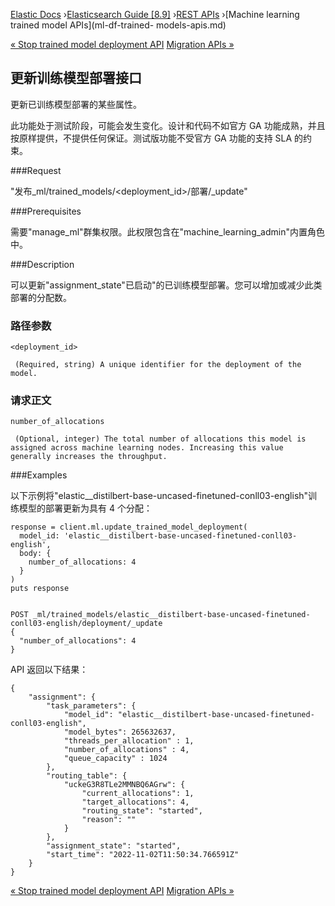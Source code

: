 

[Elastic Docs](/guide/) ›[Elasticsearch Guide [8.9]](index.md) ›[REST
APIs](rest-apis.md) ›[Machine learning trained model APIs](ml-df-trained-
models-apis.md)

[« Stop trained model deployment API](stop-trained-model-deployment.md)
[Migration APIs »](migration-api.md)

## 更新训练模型部署接口

更新已训练模型部署的某些属性。

此功能处于测试阶段，可能会发生变化。设计和代码不如官方 GA 功能成熟，并且按原样提供，不提供任何保证。测试版功能不受官方 GA 功能的支持 SLA 的约束。

###Request

"发布_ml/trained_models/<deployment_id>/部署/_update"

###Prerequisites

需要"manage_ml"群集权限。此权限包含在"machine_learning_admin"内置角色中。

###Description

可以更新"assignment_state"已启动"的已训练模型部署。您可以增加或减少此类部署的分配数。

### 路径参数

`<deployment_id>`

     (Required, string) A unique identifier for the deployment of the model. 

### 请求正文

`number_of_allocations`

     (Optional, integer) The total number of allocations this model is assigned across machine learning nodes. Increasing this value generally increases the throughput. 

###Examples

以下示例将"elastic__distilbert-base-uncased-finetuned-conll03-english"训练模型的部署更新为具有 4 个分配：

    
    
    response = client.ml.update_trained_model_deployment(
      model_id: 'elastic__distilbert-base-uncased-finetuned-conll03-english',
      body: {
        number_of_allocations: 4
      }
    )
    puts response
    
    
    POST _ml/trained_models/elastic__distilbert-base-uncased-finetuned-conll03-english/deployment/_update
    {
      "number_of_allocations": 4
    }

API 返回以下结果：

    
    
    {
        "assignment": {
            "task_parameters": {
                "model_id": "elastic__distilbert-base-uncased-finetuned-conll03-english",
                "model_bytes": 265632637,
                "threads_per_allocation" : 1,
                "number_of_allocations" : 4,
                "queue_capacity" : 1024
            },
            "routing_table": {
                "uckeG3R8TLe2MMNBQ6AGrw": {
                    "current_allocations": 1,
                    "target_allocations": 4,
                    "routing_state": "started",
                    "reason": ""
                }
            },
            "assignment_state": "started",
            "start_time": "2022-11-02T11:50:34.766591Z"
        }
    }

[« Stop trained model deployment API](stop-trained-model-deployment.md)
[Migration APIs »](migration-api.md)
